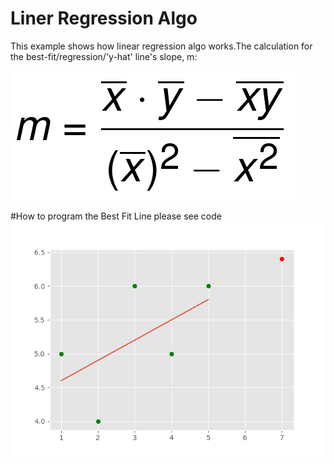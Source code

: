 # Liner Regression Algo 
This example shows how linear regression algo works.The calculation for the best-fit/regression/'y-hat' line's slope, m:

![ScreenShot](https://github.com/sanjaymishraGit/MachineLearning/blob/master/Demo-Projects/RegressionAlgo/Formula.png)

#How to program the Best Fit Line
please see code
![ScreenShot](https://github.com/sanjaymishraGit/MachineLearning/blob/master/Demo-Projects/RegressionAlgo/BestFiltLine.png)
